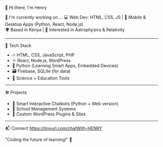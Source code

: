 
<!--
**Henry-Meja/Henry-Meja** is a ✨ _special_ ✨ repository because its `README.md` (this file) appears on your GitHub profile.

Here are some ideas to get you started:

- 🔭 I’m currently working on ...
- 🌱 I’m currently learning ...
- 👯 I’m looking to collaborate on ...
- 🤔 I’m looking for help with ...
- 💬 Ask me about ...
- 📫 How to reach me: ...
- 😄 Pronouns: ...
- ⚡ Fun fact: ...
-->
 👋 Hi there, I'm Henry 

🔭 I'm currently working on....
💻 Web Dev: HTML, CSS, JS | 📲 Mobile & Desktop Apps (Python, React, Node.js)  
🌍 Based in Kenya | 🧠 Interested in Astrophysics & Relativity  

---

🔧 Tech Stack
- 🔥 HTML, CSS, JavaScript, PHP
- ⚛️ React, Node.js, WordPress
- 🐍 Python (Learning Smart Apps, Embedded Devices)
- 🗃️ Firebase, SQLite (for data)
- 🧪 Science + Education Tools

---

🛠️ Projects
- 🧠 Smart Interactive Chatbots (Python + Web version)
- 🏫 School Management Systems
- 💼 Custom WordPress Plugins & Sites

---
📬 Connect
https://tinyurl.com/chatWith-HENRY

"Coding the future of learning!" 🚀
